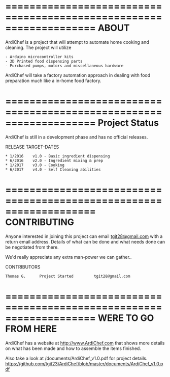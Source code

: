 ===================================================================
ABOUT
===================================================================
ArdiChef is a project that will attempt to automate home cooking
and cleaning.  The project will utilize

    - Arduino microcontroller kits
    - 3D Printed food dispensing parts
    - Purchased pumps, motors and miscellaneous hardware

ArdiChef will take a factory automation approach in dealing with
food preparation much like a in-home food factory.

===================================================================
Project Status
===================================================================
ArdiChef is still in a development phase and has no official releases.  

RELEASE TARGET-DATES

    * 1/2016    v1.0 - Basic ingredient dispensing
    * 6/2016    v2.0 - Ingredient mixing & prep
    * 1/2017    v3.0 - Cooking
    * 6/2017    v4.0 - Self Cleaning abilities

===================================================================
CONTRIBUTING
===================================================================
Anyone interested in joining this project can email
tgit28@gmail.com with a return email address.  Details of what can
be done and what needs done can be negotiated from there.

We'd really appreciate any extra man-power we can gather..

CONTRIBUTORS

    Thomas G.      Project Started         tgit28@gmail.com
    
===================================================================
WERE TO GO FROM HERE
===================================================================
ArdiChef has a website at http://www.ArdiChef.com that shows more
details on what has been made and how to assemble the items finished.

Also take a look at /documents/ArdiChef_v1.0.pdf for project details.
https://github.com/tgit23/ArdiChef/blob/master/documents/ArdiChef_v1.0.pdf
